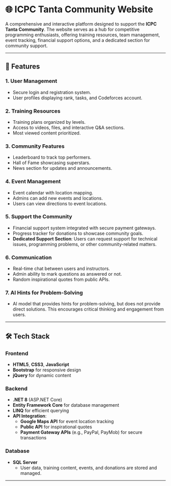 # 🌐 ICPC Tanta Community Website

A comprehensive and interactive platform designed to support the **ICPC Tanta Community**. The website serves as a hub for competitive programming enthusiasts, offering training resources, team management, event tracking, financial support options, and a dedicated section for community support.

---

## 🚀 Features

### 1. User Management
- Secure login and registration system.
- User profiles displaying rank, tasks, and Codeforces account.

### 2. Training Resources
- Training plans organized by levels.
- Access to videos, files, and interactive Q&A sections.
- Most viewed content prioritized.

### 3. Community Features
- Leaderboard to track top performers.
- Hall of Fame showcasing superstars.
- News section for updates and announcements.

### 4. Event Management
- Event calendar with location mapping.
- Admins can add new events and locations.
- Users can view directions to event locations.

### 5. Support the Community
- Financial support system integrated with secure payment gateways.
- Progress tracker for donations to showcase community goals.
- **Dedicated Support Section**: Users can request support for technical issues, programming problems, or other community-related matters.

### 6. Communication
- Real-time chat between users and instructors.
- Admin ability to mark questions as answered or not.
- Random inspirational quotes from public APIs.

### 7. AI Hints for Problem-Solving
- AI model that provides hints for problem-solving, but does not provide direct solutions. This encourages critical thinking and engagement from users.

---

## 🛠️ Tech Stack

### Frontend
- **HTML5**, **CSS3**, **JavaScript**
- **Bootstrap** for responsive design
- **jQuery** for dynamic content

### Backend
- **.NET 8** (ASP.NET Core)
- **Entity Framework Core** for database management
- **LINQ** for efficient querying
- **API Integration**:
  - **Google Maps API** for event location tracking
  - **Public API** for inspirational quotes
  - **Payment Gateway APIs** (e.g., PayPal, PayMob) for secure transactions

### Database
- **SQL Server**
  - User data, training content, events, and donations are stored and managed.

---
